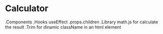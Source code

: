 # Calculator    
.Components
.Hooks useEffect
.props.children
.Library math.js for calculate the result 
.Trim for dinamic className in an html element

